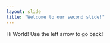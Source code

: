 ```yaml
---
layout: slide
title: "Welcome to our second slide!"
---
```

Hi World!
Use the left arrow to go back!
